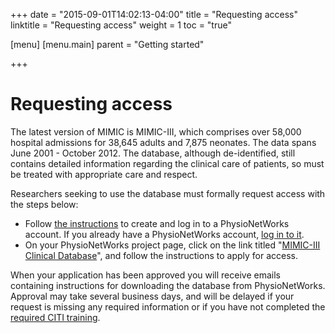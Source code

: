 +++
date = "2015-09-01T14:02:13-04:00"
title = "Requesting access"
linktitle = "Requesting access"
weight = 1
toc = "true"

[menu]
  [menu.main]
    parent = "Getting started"

+++

# Requesting access

The latest version of MIMIC is MIMIC-III, which comprises over 58,000 hospital admissions for 38,645 adults and 7,875 neonates. The data spans June 2001 - October 2012. The database, although de-identified, still contains detailed information regarding the clinical care of patients, so must be treated with appropriate care and respect. 

Researchers seeking to use the database must formally request access with the steps below:

- Follow [the instructions](https://physionet.org/pnw/login) to create and log in to a PhysioNetWorks account. If you already have a PhysioNetWorks account, [log in to it](https://physionet.org/pnw/login).
- On your PhysioNetWorks project page, click on the link titled "[MIMIC-III Clinical Database](https://physionet.org/works/MIMICIIIClinicalDatabase/)", and follow the instructions to apply for access.

When your application has been approved you will receive emails containing instructions for downloading the database from PhysioNetWorks. Approval may take several business days, and will be delayed if your request is missing any required information or if you have not completed the [required CITI training]( https://physionet.org/works/MIMICIIClinicalDatabase/CITI_instructions.shtml).
